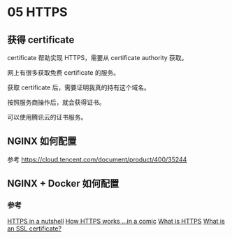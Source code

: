 # 05 HTTPS

## 获得 certificate

certificate 帮助实现 HTTPS，需要从 certificate authority 获取。

网上有很多获取免费 certificate 的服务。

获取 certificate 后，需要证明我真的持有这个域名。

按照服务商操作后，就会获得证书。

可以使用腾讯云的证书服务。

## NGINX 如何配置

参考 https://cloud.tencent.com/document/product/400/35244

## NGINX + Docker 如何配置

### 参考

[HTTPS in a nutshell](https://samselikoff.com/blog/https-in-a-nutshell)
[How HTTPS works ...in a comic](https://howhttps.works/)
[What is HTTPS](https://www.cloudflare.com/learning/ssl/what-is-https/)
[What is an SSL certificate?](https://www.cloudflare.com/learning/ssl/what-is-an-ssl-certificate/)
